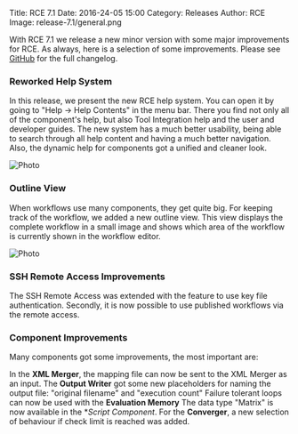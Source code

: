 Title: RCE 7.1 
Date: 2016-24-05 15:00
Category: Releases
Author: RCE
Image: release-7.1/general.png

With RCE 7.1 we release a new minor version with some major improvements for RCE. As always, here is a selection of some improvements.
Please see [GitHub](https://github.com/rcenvironment/rce/wiki/Changelog:-7.x.x-Releases) for the full changelog.

### Reworked Help System

In this release, we present the new RCE help system. You can open it by going to "Help -> Help Contents" in the menu bar. There you find not only all of the component's help, but also Tool Integration help and the user and developer guides.
The new system has a much better usability, being able to search through all help content and having a much better navigation. Also, the dynamic help for components got a unified and cleaner look.

![Photo]({attach}images/release-7.1/help_system.png)

### Outline View

When workflows use many components, they get quite big. For keeping track of the workflow, we added a new outline view. This view displays the complete workflow in a small image and shows which area of the workflow is currently shown in the workflow editor.

![Photo]({attach}images/release-7.1/outline_view.png)

### SSH Remote Access Improvements

The SSH Remote Access was extended with the feature to use key file authentication. 
Secondly, it is now possible to use published workflows via the remote access.

### Component Improvements

Many components got some improvements, the most important are:

In the **XML Merger**, the mapping file can now be sent to the XML Merger as an input.
The **Output Writer** got some new placeholders for naming the output file: "original filename" and "execution count"
Failure tolerant loops can now be used with the **Evaluation Memory**
The data type "Matrix" is now available in the **Script Component*.
For the **Converger**, a new selection of behaviour if check limit is reached was added.